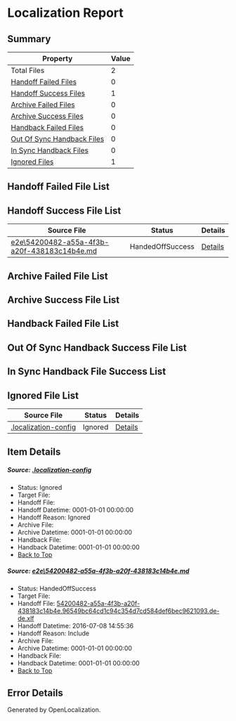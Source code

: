 # <a name='report-top'></a> Localization Report

## Summary
 Property | Value 
 -------- | ----- 
 Total Files | 2
[ Handoff Failed Files ](#handoff-failed-list)| 0
[ Handoff Success Files ](#handoff-success-list)| 1
[ Archive Failed Files ](#archive-failed-list)| 0
[ Archive Success Files ](#archive-success-list)| 0
[ Handback Failed Files ](#handback-failed-list)| 0
[ Out Of Sync Handback Files ](#outofsync-handback-success-list)| 0
[ In Sync Handback Files ](#insync-handback-success-list)| 0
[ Ignored Files ](#ignored-list)| 1

## <a name='handoff-failed-list'></a> Handoff Failed File List

## <a name='handoff-success-list'></a> Handoff Success File List
 Source File | Status | Details 
 ----------- | ------ | ------- 
 [e2e\54200482-a55a-4f3b-a20f-438183c14b4e.md](https://github.com/OpenLocalizationTestOrg/oltest/blob/beb10d9335bad05f97acb958978301b4062182b5/e2e/54200482-a55a-4f3b-a20f-438183c14b4e.md) | HandedOffSuccess | [Details](#d72e07bb25cc09bf68d77e8192d360ed433ba6111)

## <a name='archive-failed-list'></a> Archive Failed File List

## <a name='archive-success-list'></a> Archive Success File List

## <a name='handback-failed-list'></a> Handback Failed File List

## <a name='outofsync-handback-success-list'></a> Out Of Sync Handback Success File List

## <a name='insync-handback-success-list'></a> In Sync Handback File Success List

## <a name='ignored-list'></a> Ignored File List
 Source File | Status | Details 
 ----------- | ------ | ------- 
 [.localization-config](https://github.com/OpenLocalizationTestOrg/oltest/blob/beb10d9335bad05f97acb958978301b4062182b5/.localization-config) | Ignored | [Details](#3d4f252ac210baf56311d7e97dcc2db10974dbd20)

## Item Details
##### <a name='3d4f252ac210baf56311d7e97dcc2db10974dbd20'></a> Source: [.localization-config](https://github.com/OpenLocalizationTestOrg/oltest/blob/beb10d9335bad05f97acb958978301b4062182b5/.localization-config)
* Status: Ignored
* Target File: 
* Handoff File: 
* Handoff Datetime: 0001-01-01 00:00:00
* Handoff Reason: Ignored
* Archive File: 
* Archive Datetime: 0001-01-01 00:00:00
* Handback File: 
* Handback Datetime: 0001-01-01 00:00:00
* [Back to Top](#report-top)

##### <a name='d72e07bb25cc09bf68d77e8192d360ed433ba6111'></a> Source: [e2e\54200482-a55a-4f3b-a20f-438183c14b4e.md](https://github.com/OpenLocalizationTestOrg/oltest/blob/beb10d9335bad05f97acb958978301b4062182b5/e2e/54200482-a55a-4f3b-a20f-438183c14b4e.md)
* Status: HandedOffSuccess
* Target File: 
* Handoff File: [54200482-a55a-4f3b-a20f-438183c14b4e.96549bc64cd1c94c354d7cd584def6bec9621093.de-de.xlf](https://github.com/OpenLocalizationTestOrg/olhandoff-e2e/blob/1eb6b733d73117cc6f22d6ec9e9b216b392e70dc/ol-handoff/OpenLocalizationTestOrg/oltest-dede-fly/ci/ht/54200482-a55a-4f3b-a20f-438183c14b4e.96549bc64cd1c94c354d7cd584def6bec9621093.de-de.xlf)
* Handoff Datetime: 2016-07-08 14:55:36
* Handoff Reason: Include
* Archive File: 
* Archive Datetime: 0001-01-01 00:00:00
* Handback File: 
* Handback Datetime: 0001-01-01 00:00:00
* [Back to Top](#report-top)


## Error Details

Generated by OpenLocalization.
